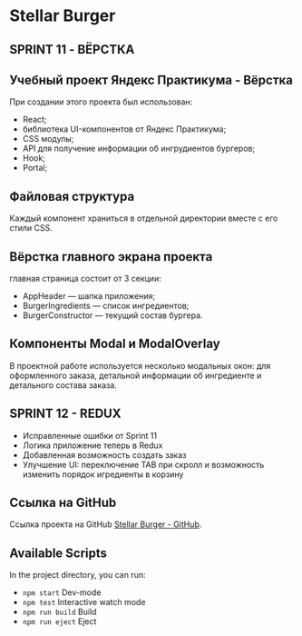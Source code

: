 # Stellar Burger
## SPRINT 11 - ВЁРСТКА
## Учебный проект Яндекс Практикума - Вёрстка
При создании этого проекта был использован:
* React;
* библиотека UI-компонентов от Яндекс Практикума;
* CSS модулы;
* API для получение информации об ингрудиентов бургеров;
* Hook;
* Portal;

## Файловая структура
Каждый компонент храниться в отдельной директории вместе с его стили CSS.

## Вёрстка главного экрана проекта
главная страница состоит от 3 секции:
* AppHeader — шапка приложения;
* BurgerIngredients — список ингредиентов;
* BurgerConstructor — текущий состав бургера.

## Компоненты Modal и ModalOverlay
В проектной работе используется несколько модальных окон: для оформленного заказа, детальной информации об ингредиенте и детального состава заказа.

## SPRINT 12 - REDUX
* Исправленные ошибки от Sprint 11
* Логика приложение теперь в Redux
* Добавленная возможность создать заказ
* Улучшение UI: переключение TAB при скролл и возможность изменить порядок игредиенты в корзину

## Ссылка на GitHub
Ссылка проекта на GitHub [Stellar Burger - GitHub](https://github.com/VladimiroAntipin/react-burger/tree/sprint-12-branch).

## Available Scripts
In the project directory, you can run:
* `npm start` Dev-mode
* `npm test` Interactive watch mode
* `npm run build` Build
* `npm run eject` Eject